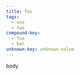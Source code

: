 ```yaml
---
title: foo
tags:
  - one
  - two
compound-key:
  - foo
  - bar
unknown-key: unknown-value
---
```


body
